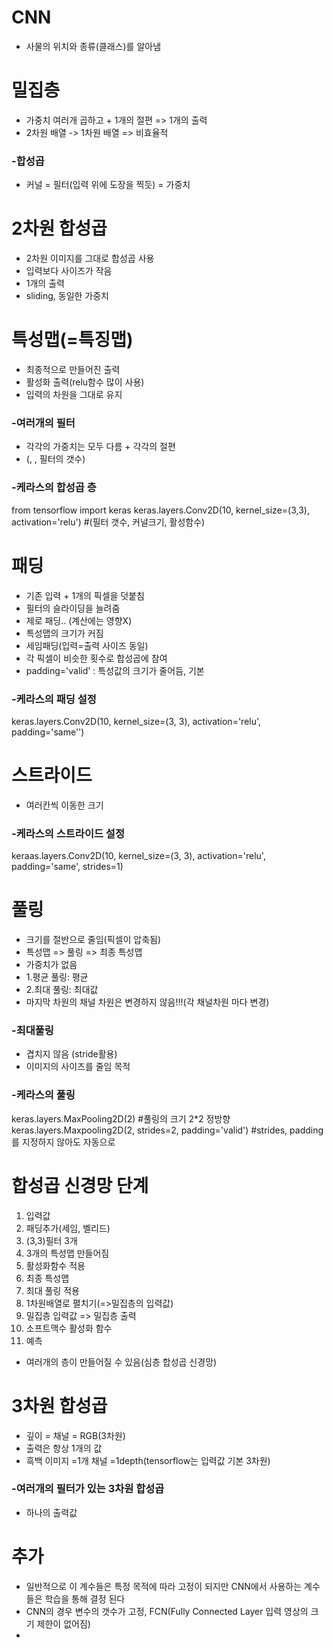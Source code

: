 # CNN
- 사물의 위치와 종류(클래스)를 알아냄

# 밀집층
- 가중치 여러개 곱하고 + 1개의 절편 => 1개의 출력
- 2차원 배열 -> 1차원 배열 => 비효율적
### -합성곱
- 커널 = 필터(입력 위에 도장을 찍듯) = 가중치
# 2차원 합성곱
- 2차원 이미지를 그대로 합성곱 사용
- 입력보다 사이즈가 작음
- 1개의 출력
- sliding, 동일한 가중치
# 특성맵(=특징맵) 
- 최종적으로 만들어진 출력
- 활성화 출력(relu함수 많이 사용)
- 입력의 차원을 그대로 유지
### -여러개의 필터
- 각각의 가중치는 모두 다름 + 각각의 절편
- (, , 필터의 갯수)
### -케라스의 합성곱 층
from tensorflow import keras
keras.layers.Conv2D(10, kernel_size=(3,3), activation='relu')   #(필터 갯수, 커널크기, 활성함수)
# 패딩
- 기존 입력 + 1개의 픽셀을 덧붙침 
- 필터의 슬라이딩을 늘려줌
- 제로 패딩.. (계산에는 영향X)
- 특성맵의 크기가 커짐
- 세임패딩(입력=출력 사이즈 동일)
- 각 픽셀이 비슷한 횟수로 합성곱에 참여
- padding='valid' : 특성값의 크기가 줄어듬, 기본
### -케라스의 패딩 설정
keras.layers.Conv2D(10, kernel_size=(3, 3), activation='relu', padding='same'')
# 스트라이드
- 여러칸씩 이동한 크기
### -케라스의 스트라이드 설정
keraas.layers.Conv2D(10, kernel_size=(3, 3), activation='relu', padding='same', strides=1)
# 풀링
- 크기를 절반으로 줄임(픽셀이 압축됨)
- 특성맵 => 풀링 => 최종 특성맵 
- 가중치가 없음
- 1.평균 풀링: 평균
- 2.최대 풀링: 최대값
- 마지막 차원의 채널 차원은 변경하지 않음!!!(각 채널차원 마다 변경)
### -최대풀링
- 겹치지 않음 (stride활용)
- 이미지의 사이즈를 줄임 목적
### -케라스의 풀링
keras.layers.MaxPooling2D(2)    #풀링의 크기 2*2 정방향
keras.layers.Maxpooling2D(2, strides=2, padding='valid')    #strides, padding 를 지정하지 않아도 자동으로

# 합성곱 신경망 단계
1. 입력값
2. 패딩추가(세임, 벨리드)
3. (3,3)필터 3개
4. 3개의 특성맵 만들어짐
5. 활성화함수 적용
6. 최종 특성맵
7. 최대 풀링 적용
8. 1차원배열로 펼치기(=>밀집층의 입력값)
9. 밀집층 입력값 => 밀집층 출력
10. 소프트맥수 활성화 함수
11. 예측
- 여러개의 층이 만들어질 수 있음(심층 합성곱 신경망)

# 3차원 합성곱
- 깊이 = 채널 = RGB(3차원)
- 출력은 항상 1개의 값
- 흑백 이미지 =1개 채널 =1depth(tensorflow는 입력값 기본 3차원)
### -여러개의 필터가 있는 3차원 합성곱
- 하나의 출력값

# 추가
- 일반적으로 이 계수들은 특정 목적에 따라 고정이 되지만 CNN에서 사용하는 계수들은 학습을 통해 결정 된다
- CNN의 경우 변수의 갯수가 고정, FCN(Fully Connected Layer 입력 영상의 크기 제한이 없어짐)
- 